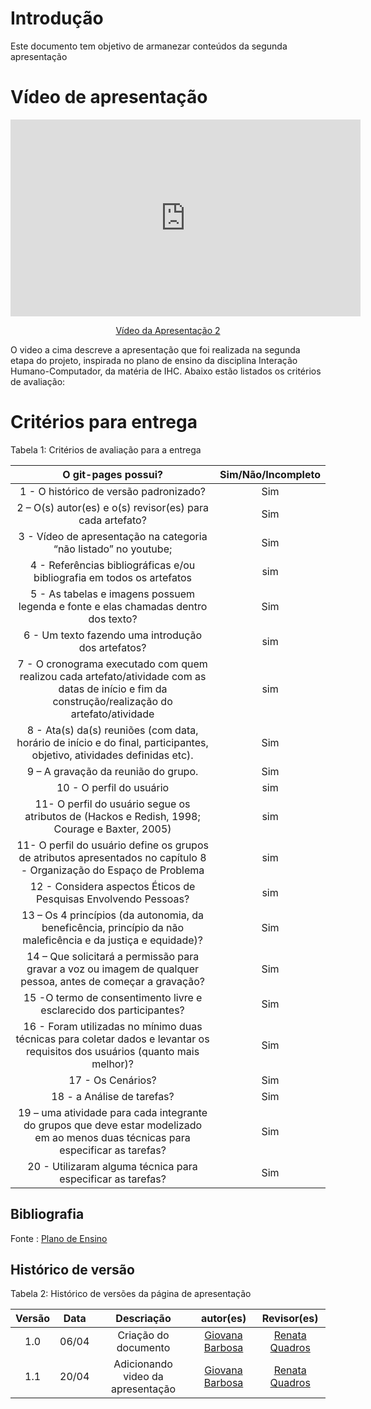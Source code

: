 # Introdução

Este documento tem objetivo de armanezar conteúdos da segunda apresentação



# Vídeo de apresentação 

<p style="text-align: center"><iframe width="560" height="315" src="https://www.youtube.com/embed/k6J8Pu_2J6g" title="YouTube video player" frameborder="0" allow="accelerometer; autoplay; clipboard-write; encrypted-media; gyroscope; picture-in-picture; web-share" referrerpolicy="strict-origin-when-cross-origin" allowfullscreen></iframe></p>
<p style="text-align: center"><a href="https://youtu.be/k6J8Pu_2J6g" target="blanket">Vídeo da Apresentação 2</a></p>

O video a cima descreve a apresentação que foi realizada na segunda etapa do projeto, inspirada no plano de ensino da disciplina Interação Humano-Computador, da matéria de IHC. Abaixo estão listados os critérios de avaliação:
# Critérios para entrega

Tabela 1: Critérios de avaliação para a entrega 

| O git-pages possui?     | Sim/Não/Incompleto |
| :--------: | :----: |     
1 - O histórico de versão padronizado? | Sim
2 – O(s) autor(es) e o(s) revisor(es) para cada artefato? | Sim
3 - Vídeo de apresentação na categoria “não listado” no youtube; |Sim
4 - Referências bibliográficas e/ou bibliografia em todos os artefatos|sim
5 - As tabelas e imagens possuem legenda e fonte e elas chamadas dentro dos texto? | Sim
6 - Um texto fazendo uma introdução dos artefatos?| sim
7 - O cronograma executado com quem realizou cada artefato/atividade com as datas de início e fim da construção/realização do artefato/atividade | sim
8 - Ata(s) da(s) reuniões (com data, horário de início e do final, participantes, objetivo, atividades definidas etc). | Sim
9 – A gravação da reunião do grupo. | Sim
10 - O perfil do usuário| sim
11- O perfil do usuário segue os atributos de (Hackos e Redish, 1998; Courage e Baxter, 2005)| sim
11- O perfil do usuário define os grupos de atributos apresentados no capítulo 8 - Organização do Espaço de Problema| sim
12 - Considera aspectos Éticos de Pesquisas Envolvendo Pessoas?| sim
13 – Os 4 princípios (da autonomia, da beneficência, princípio da não maleficência e da justiça e equidade)? | Sim
14 – Que solicitará a permissão para gravar a voz ou imagem de qualquer pessoa, antes de começar a gravação? | Sim
15 -O termo de consentimento livre e esclarecido dos participantes?| Sim
16 - Foram utilizadas no mínimo duas técnicas para coletar dados e levantar os requisitos dos usuários (quanto mais melhor)?| Sim
17 - Os Cenários?| Sim
18 - a Análise de tarefas?| Sim
19 – uma atividade para cada integrante do grupos que deve estar modelizado em ao menos duas técnicas para especificar as tarefas?| Sim
20 - Utilizaram alguma técnica para especificar as tarefas?| Sim


## Bibliografia 
Fonte : [Plano de Ensino](https://aprender3.unb.br/pluginfile.php/2843624/mod_resource/content/48/Plano_de_Ensino%20FIHC%20012024%20Turma%201.pdf)

## Histórico de versão

Tabela 2: Histórico de versões da página de apresentação

|                            Versão                             |              Data               |                    Descriação                     | autor(es)           |  Revisor(es)          |
| :----------------------------------------------------------: | :-------------------------------: | :-------------------------------------------------: | :-------------------------------: |  :-------------------------------: | 
| 1.0 |  06/04  | Criação do documento |[Giovana Barbosa ](https://github.com/gio221)|[Renata Quadros](https://github.com/Renatinha28) |14/04|
| 1.1 |  20/04  | Adicionando video da apresentação |[Giovana Barbosa ](https://github.com/gio221)|[Renata Quadros](https://github.com/Renatinha28)  |06/05|
